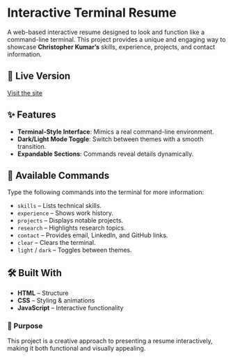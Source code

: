 # Interactive Terminal Resume

A web-based interactive resume designed to look and function like a command-line terminal. This project provides a unique and engaging way to showcase **Christopher Kumar’s** skills, experience, projects, and contact information.

## 🔗 Live Version
[Visit the site](https://christopherkumar.netlify.app/)

## ✨ Features
- **Terminal-Style Interface**: Mimics a real command-line environment.
- **Dark/Light Mode Toggle**: Switch between themes with a smooth transition.
- **Expandable Sections**: Commands reveal details dynamically.

## 📜 Available Commands
Type the following commands into the terminal for more information:
- `skills` – Lists technical skills.
- `experience` – Shows work history.
- `projects` – Displays notable projects.
- `research` – Highlights research topics.
- `contact` – Provides email, LinkedIn, and GitHub links.
- `clear` – Clears the terminal.
- `light` / `dark` – Toggles between themes.

## 🛠️ Built With
- **HTML** – Structure  
- **CSS** – Styling & animations  
- **JavaScript** – Interactive functionality  

### 🎯 Purpose
This project is a creative approach to presenting a resume interactively, making it both functional and visually appealing.

